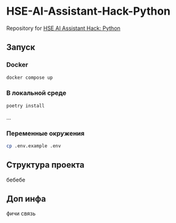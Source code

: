 # HSE-AI-Assistant-Hack-Python
Repository for [HSE AI Assistant Hack: Python](https://dsworks.ru/champ/hse-2024-october#overview)

## Запуск

### Docker
```bash
docker compose up
```

### В локальной среде
```bash
poetry install
```
...

### Переменные окружения
```bash
cp .env.example .env
```

## Структура проекта
бебебе

## Доп инфа
фичи
связь

